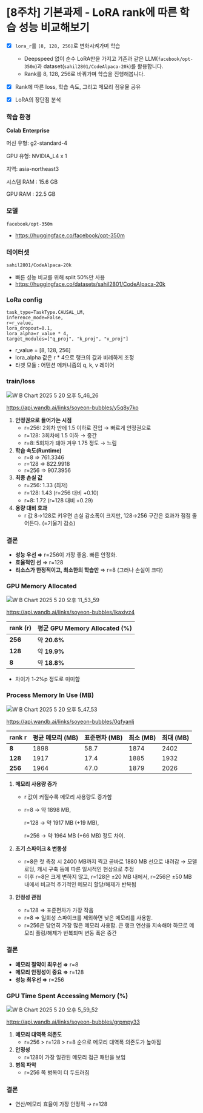 # [8주차] 기본과제 - LoRA rank에 따른 학습 성능 비교해보기

- [X]  `lora_r`를 `[8, 128, 256]`로 변화시켜가며 학습
    - Deepspeed 없이 순수 LoRA만을 가지고 기존과 같은 LLM(`facebook/opt-350m`)과 dataset(`sahil2801/CodeAlpaca-20k`)를 활용합니다.
    - Rank를 8, 128, 256로 바꿔가며 학습을 진행해봅니다.
     
- [X] Rank에 따른 loss, 학습 속도, 그리고 메모리 점유율 공유

- [X] LoRA의 장단점 분석

### 학습 환경

**Colab Enterprise**

머신 유형: g2-standard-4

GPU 유형: NVIDIA_L4 x 1

지역: asia-northeast3

시스템 RAM : 15.6 GB

GPU RAM : 22.5 GB



### **모델**

`facebook/opt-350m`

- https://huggingface.co/facebook/opt-350m

### **데이터셋**

`sahil2801/CodeAlpaca-20k` 

- 빠른 성능 비교를 위해 split 50%만 사용
- https://huggingface.co/datasets/sahil2801/CodeAlpaca-20k

### LoRa config

```
task_type=TaskType.CAUSAL_LM,
inference_mode=False,
r=r_value,
lora_dropout=0.1,
lora_alpha=r_value * 4,
target_modules=["q_proj", "k_proj", "v_proj"]
```

- r_value = [8, 128, 256]
- lora_alpha 값은 r * 4으로 랭크의 값과 비례하게 조정
- 타겟 모듈 : 어텐션 메커니즘의 q, k, v 레이어

### train/loss

![W B Chart 2025  5  20  오후 5_46_26](https://github.com/user-attachments/assets/a4857f9c-6bf9-468b-86d2-990e60c0776e)


https://api.wandb.ai/links/soyeon-bubbles/y5q8y7ko

1. **안정권으로 들어가는 시점**
    - r=256: 2회차 만에 1.5 이하로 진입 → 빠르게 안정권으로
    - r=128: 3회차에 1.5 이하 → 중간
    - r=8: 5회차가 돼야 겨우 1.75 정도 → 느림
2. **학습 속도(Runtime)**
    - r=8 ⇒ 761.3346
    - r=128 ⇒ 822.9918
    - r=256 ⇒ 907.3956
3. **최종 손실 값**
    - r=256: 1.33 (최저)
    - r=128: 1.43 (r=256 대비 +0.10)
    - r=8: 1.72 (r=128 대비 +0.29)
4. **용량 대비 효과**
    - r 값 8→128로 키우면 손실 감소폭이 크지만, 128→256 구간은 효과가 점점 줄어든다. (=기울기 감소)

### 결론

- **성능 우선 ⇒** r=256이 가장 좋음. 빠른 안정화.
- **효율적인 선** ⇒ r=128
- **리소스가 한정적이고, 최소한의 학습만** ⇒ r=8 (그러나 손실이 크다)

### GPU Memory Allocated

![W B Chart 2025  5  20  오후 11_53_59](https://github.com/user-attachments/assets/d2e21829-4590-4feb-9e34-6b529ab292c7)


https://api.wandb.ai/links/soyeon-bubbles/lkaxivz4

| rank (r) | 평균 GPU Memory Allocated (%) |
| --- | --- |
| **256** | 약 **20.6%** |
| **128** | 약 **19.9%** |
| **8** | 약 **18.8%** |
- 차이가 1-2%p 정도로 미미함

### **Process Memory In Use (MB)**

![W B Chart 2025  5  20  오후 5_47_53](https://github.com/user-attachments/assets/5639499e-9b22-4f16-aa20-23ae4eaeb8c0)


https://api.wandb.ai/links/soyeon-bubbles/0qfyanlj

| rank r | 평균 메모리 (MB) | 표준편차 (MB) | 최소 (MB) | 최대 (MB) |
| --- | --- | --- | --- | --- |
| **8** | 1898 | 58.7 | 1874 | 2402 |
| **128** | 1917 | 17.4 | 1885 | 1932 |
| **256** | 1964 | 47.0 | 1879 | 2026 |
1. **메모리 사용량 증가**
    - r 값이 커질수록 메모리 사용량도 증가함
    - r=8 → 약 1898 MB,
        
        r=128 → 약 1917 MB (+19 MB),
        
        r=256 → 약 1964 MB (+66 MB) 정도 차이.
        
2. **초기 스파이크 & 변동성**
    - r=8은 첫 측정 시 2400 MB까지 찍고 곧바로 1880 MB 선으로 내려감 → 모델 로딩, 캐시 구축 등에 따른 일시적인 현상으로 추정
    - 이후 r=8은 크게 변하지 않고, r=128은 ±20 MB 내에서, r=256은 ±50 MB 내에서 비교적 주기적인 메모리 할당/해제가 반복됨
3. **안정성 관점**
    - r=128 ⇒ 표준편차가 가장 작음
    - r=8 ⇒ 일회성 스파이크를 제외하면 낮은 메모리를 사용함.
    - r=256은 당연히 가장 많은 메모리 사용함. 큰 랭크 연산을 지속해야 하므로 메모리 풀링/해제가 반복되며 변동 폭은 중간

### 결론

- **메모리 절약이 최우선 ⇒** r=8
- **메모리 안정성이 중요 ⇒** r=128
- **성능 최우선 ⇒** r=256

### **GPU Time Spent Accessing Memory (%)**

![W B Chart 2025  5  20  오후 5_59_52](https://github.com/user-attachments/assets/3711c255-3c6d-4304-9529-808c38e4f279)


https://api.wandb.ai/links/soyeon-bubbles/grpmpy33

1. **메모리 대역폭 의존도**
    - r=256 > r=128 > r=8 순으로 메모리 대역폭 의존도가 높아짐
2. **안정성**
    - r=128이 가장 일관된 메모리 접근 패턴을 보임
3. **병목 파악**
    - r=256 쪽 병목이 더 두드러짐

### 결론

- 연산/메모리 효율이 가장 안정적 →  r=128
